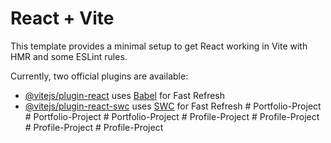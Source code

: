 # React + Vite

This template provides a minimal setup to get React working in Vite with HMR and some ESLint rules.

Currently, two official plugins are available:

- [@vitejs/plugin-react](https://github.com/vitejs/vite-plugin-react/blob/main/packages/plugin-react/README.md) uses [Babel](https://babeljs.io/) for Fast Refresh
- [@vitejs/plugin-react-swc](https://github.com/vitejs/vite-plugin-react-swc) uses [SWC](https://swc.rs/) for Fast Refresh
#   P o r t f o l i o - P r o j e c t  
 #   P o r t f o l i o - P r o j e c t  
 #   P o r t f o l i o - P r o j e c t  
 #   P r o f i l e - P r o j e c t  
 #   P r o f i l e - P r o j e c t  
 #   P r o f i l e - P r o j e c t  
 #   P r o f i l e - P r o j e c t  
 